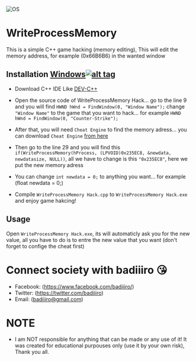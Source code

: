 ![OS](https://img.shields.io/badge/Tested%20On-Windows-yellowgreen.svg?style=flat-square) 

# WriteProcessMemory

This is a simple C++ game hacking (memory editing), This will edit the memory address, for example (0x66B6B6) in the wanted window
 
## Installation [Windows](https://wikipedia.org/wiki/Microsoft_Windows)[![alt tag](http://icons.iconarchive.com/icons/yootheme/social-bookmark/32/social-windows-button-icon.png)](https://fr.wikipedia.org/wiki/Microsoft_Windows)

- Download C++ IDE Like [DEV-C++](https://sourceforge.net/projects/orwelldevcpp/)

- Open the source code of WriteProcessMemory Hack... go to the line 9 and you will find ```HWND hWnd = FindWindow(0, "Window Name");``` change ```"Window Name"``` to the game that you want to hack... for example ```HWND hWnd = FindWindow(0, "Counter-Strike");```

- After that, you will need ```Cheat Engine``` to find the memory adress... you can download ```Cheat Engine``` [from here](https://www.cheatengine.org/downloads.php)

- Then go to the line 29 and you will find this ```if(WriteProcessMemory(hProcess, (LPVOID)0x235EC8, &newdata, newdatasize, NULL))```, all we have to change is this ```"0x235EC8"```, here we put the new memory adress

- You can change ```int newdata = 0;``` to anything you want... for example (float newdata = 0;)

- Compile ```WriteProcessMemory Hack.cpp``` to ```WriteProcessMemory Hack.exe``` and enjoy game hakcing!

## Usage

Open ```WriteProcessMemory Hack.exe```, its will automaticly ask you for the new value, all you have to do is to entre the new value that you want (don't forget to confige the cheat first)

# Connect society with badiiiro :kissing_heart:

- Facebook: (https://www.facebook.com/badiiiro/)
- Twitter: (https://twitter.com/badiiiro)
- Email: (badiiiro@gmail.com)

# NOTE
- I am NOT responsible for anything that can be made or any use of it! It was created for educational purpouses only (use it by your own risk), Thank you all.
